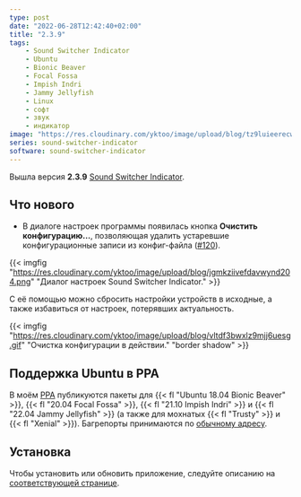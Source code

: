 ```yaml
---
type: post
date: "2022-06-28T12:42:40+02:00"
title: "2.3.9"
tags:
    - Sound Switcher Indicator
    - Ubuntu
    - Bionic Beaver
    - Focal Fossa
    - Impish Indri
    - Jammy Jellyfish
    - Linux
    - софт
    - звук
    - индикатор
image: "https://res.cloudinary.com/yktoo/image/upload/blog/tz9luieerecw7gkumsoi.png"
series: sound-switcher-indicator
software: sound-switcher-indicator
---
```


Вышла версия **2.3.9** [Sound Switcher Indicator](/software/sound-switcher-indicator).

<!--more-->

## Что нового

* В диалоге настроек программы появилась кнопка **Очистить конфигурацию…**, позволяющая удалить устаревшие конфигурационные записи из конфиг-файла ([#120](https://github.com/yktoo/indicator-sound-switcher/issues/120)).

{{< imgfig "https://res.cloudinary.com/yktoo/image/upload/blog/jgmkziivefdavwynd204.png" "Диалог настроек Sound Switcher Indicator." >}}

С её помощью можно сбросить настройки устройств в исходные, а также избавиться от настроек, потерявших актуальность.

{{< imgfig "https://res.cloudinary.com/yktoo/image/upload/blog/vltdf3bwxlz9mjj6uesg.gif" "Очистка конфигурации в действии." "border shadow" >}}

## Поддержка Ubuntu в PPA

В моём [PPA](https://launchpad.net/~yktooo/+archive/ubuntu/ppa) публикуются пакеты для {{< fl "Ubuntu 18.04 Bionic Beaver" >}}, {{< fl "20.04 Focal Fossa" >}}, {{< fl "21.10 Impish Indri" >}} и {{< fl "22.04 Jammy Jellyfish" >}} (а также для мохнатых {{< fl "Trusty" >}} и {{< fl "Xenial" >}}). Багрепорты принимаются по [обычному адресу](https://github.com/yktoo/indicator-sound-switcher/issues/).

## Установка

Чтобы установить или обновить приложение, следуйте описанию на [соответствующей странице](/software/sound-switcher-indicator/installation).
